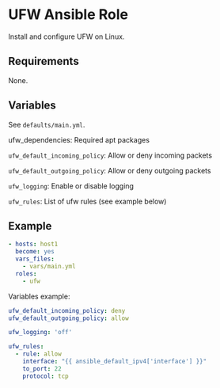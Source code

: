 # UFW Ansible Role

Install and configure UFW on Linux.

## Requirements

None.

## Variables

See `defaults/main.yml`.

ufw_dependencies: Required apt packages

`ufw_default_incoming_policy`: Allow or deny incoming packets

`ufw_default_outgoing_policy`: Allow or deny outgoing packets

`ufw_logging`: Enable or disable logging

`ufw_rules`: List of ufw rules (see example below)

## Example

```yml
- hosts: host1
  become: yes
  vars_files:
    - vars/main.yml
  roles:
    - ufw
```

Variables example:

```yml
ufw_default_incoming_policy: deny
ufw_default_outgoing_policy: allow

ufw_logging: 'off'

ufw_rules:
  - rule: allow
    interface: "{{ ansible_default_ipv4['interface'] }}"
    to_port: 22
    protocol: tcp
```